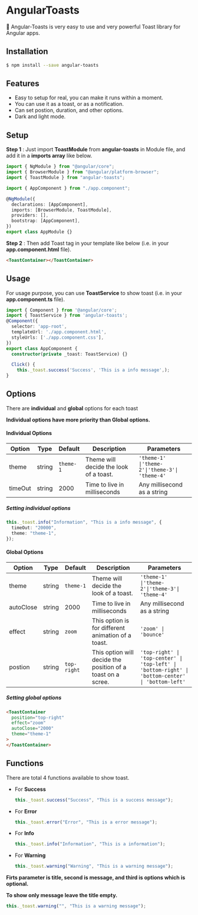 # AngularToasts

🎉 Angular-Toasts is very easy to use and very powerful Toast library for Angular apps.

## Installation

```bash
$ npm install --save angular-toasts
```

## Features

- Easy to setup for real, you can make it runs within a moment.
- You can use it as a toast, or as a notification.
- Can set postion, duration, and other options.
- Dark and light mode.

## Setup

**Step 1** : Just import **ToastModule** from **angular-toasts** in Module file, and add it in a **imports array** like below.

```typescript
import { NgModule } from "@angular/core";
import { BrowserModule } from "@angular/platform-browser";
import { ToastModule } from "angular-toasts";

import { AppComponent } from "./app.component";

@NgModule({
  declarations: [AppComponent],
  imports: [BrowserModule, ToastModule],
  providers: [],
  bootstrap: [AppComponent],
})
export class AppModule {}
```

**Step 2** : Then add Toast tag in your template like below (i.e. in your **app.component.html** file).

```html
<ToastContainer></ToastContainer>
```

## Usage

For usage purpose, you can use **ToastService** to show toast (i.e. in your **app.component.ts** file).

```typescript
import { Component } from '@angular/core';
import { ToastService } from 'angular-toasts';
@Component({
  selector: 'app-root',
  templateUrl: './app.component.html',
  styleUrls: ['./app.component.css'],
})
export class AppComponent {
  constructor(private _toast: ToastService) {}

  Click() {
    this._toast.success('Success', 'This is a info message',);
}

```

## Options

There are **individual** and **global** options for each toast

**Individual options have more priority than Global options.**

#### Individual Options

| Option  | Type   | Default   | Description                            | Parameters                                     |
| ------- | ------ | --------- | -------------------------------------- | ---------------------------------------------- |
| theme   | string | `theme-1` | Theme will decide the look of a toast. | `'theme-1' \|'theme-2'\|'theme-3'\| 'theme-4'` |
| timeOut | string | 2000      | Time to live in milliseconds           | Any millisecond as a string                    |

##### Setting individual options

```typescript
this._toast.info("Information", "This is a info message", {
  timeOut: "20000",
  theme: "theme-1",
});
```

#### Global Options

| Option    | Type   | Default     | Description                                                 | Parameters                                                                                        |
| --------- | ------ | ----------- | ----------------------------------------------------------- | ------------------------------------------------------------------------------------------------- |
| theme     | string | `theme-1`   | Theme will decide the look of a toast.                      | `'theme-1' \|'theme-2'\|'theme-3'\| 'theme-4'`                                                    |
| autoClose | string | 2000        | Time to live in milliseconds                                | Any millisecond as a string                                                                       |
| effect    | string | `zoom`      | This option is for different animation of a toast.          | `'zoom' \| 'bounce'`                                                                              |
| postion   | string | `top-right` | This option will decide the position of a toast on a scree. | `'top-right' \| 'top-center' \| 'top-left' \| 'bottom-right' \| 'bottom-center' \| 'bottom-left'` |

##### Setting global options

```html
<ToastContainer
  position="top-right"
  effect="zoom"
  autoClose="2000"
  theme="theme-1"
>
</ToastContainer>
```

## Functions

There are total 4 functions available to show toast.

- For **Success**

  ```typescript
  this._toast.success("Success", "This is a success message");
  ```

- For **Error**

  ```typescript
  this._toast.error("Error", "This is a error message");
  ```

- For **Info**

  ```typescript
  this._toast.info("Information", "This is a information");
  ```

- For **Warning**

  ```typescript
  this._toast.warning("Warning", "This is a warning message");
  ```

**Firts parameter is title, second is message, and third is options which is optional.**

**To show only message leave the title empty.**

```typescript
this._toast.warning("", "This is a warning message");
```
